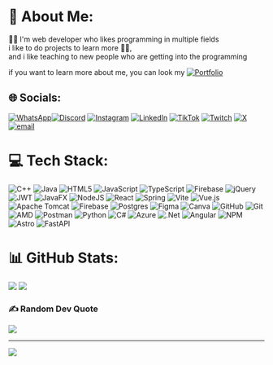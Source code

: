 # 💫 About Me:
🧑‍💻 I'm  web developer who likes programming in multiple fields<br>i like to do projects to learn more 🧑‍🏫,<br>and i like teaching to new people who are getting  into the programming 

if you want to learn more about me, you can look my [![Portfolio](https://img.shields.io/badge/Portfolio-%230081CB.svg?logo=briefcase&logoColor=white)](https://cristiangarcia.netlify.app)


## 🌐 Socials:
[![WhatsApp](https://img.shields.io/badge/WhatsApp-%2325D366.svg?logo=whatsapp&logoColor=white)](https://api.whatsapp.com/send/?phone=%2B573014892839&text&type=phone_number&app_absent=0)[![Discord](https://img.shields.io/badge/Discord-%237289DA.svg?logo=discord&logoColor=white)](https://discord.gg/akiiih) [![Instagram](https://img.shields.io/badge/Instagram-%23E4405F.svg?logo=Instagram&logoColor=white)](https://instagram.com/khrismobile) [![LinkedIn](https://img.shields.io/badge/LinkedIn-%230077B5.svg?logo=linkedin&logoColor=white)](https://www.linkedin.com/in/andres-garcia-sierra-447b09302/) [![TikTok](https://img.shields.io/badge/TikTok-%23000000.svg?logo=TikTok&logoColor=white)](https://tiktok.com/@crisakiii) [![Twitch](https://img.shields.io/badge/Twitch-%239146FF.svg?logo=Twitch&logoColor=white)](https://twitch.tv/akinorihk) [![X](https://img.shields.io/badge/X-black.svg?logo=X&logoColor=white)](https://x.com/KhrisAkiii) [![email](https://img.shields.io/badge/Email-D14836?logo=gmail&logoColor=white)](mailto:garciasierrandres@gmail.com) 

# 💻 Tech Stack:
![C++](https://img.shields.io/badge/c++-%2300599C.svg?style=flat-square&logo=c%2B%2B&logoColor=white) ![Java](https://img.shields.io/badge/java-%23ED8B00.svg?style=flat-square&logo=openjdk&logoColor=white) ![HTML5](https://img.shields.io/badge/html5-%23E34F26.svg?style=flat-square&logo=html5&logoColor=white) ![JavaScript](https://img.shields.io/badge/javascript-%23323330.svg?style=flat-square&logo=javascript&logoColor=%23F7DF1E) ![TypeScript](https://img.shields.io/badge/typescript-%23007ACC.svg?style=flat-square&logo=typescript&logoColor=white) ![Firebase](https://img.shields.io/badge/firebase-%23039BE5.svg?style=flat-square&logo=firebase) ![jQuery](https://img.shields.io/badge/jquery-%230769AD.svg?style=flat-square&logo=jquery&logoColor=white) ![JWT](https://img.shields.io/badge/JWT-black?style=flat-square&logo=JSON%20web%20tokens) ![JavaFX](https://img.shields.io/badge/javafx-%23FF0000.svg?style=flat-square&logo=javafx&logoColor=white) ![NodeJS](https://img.shields.io/badge/node.js-6DA55F?style=flat-square&logo=node.js&logoColor=white) ![React](https://img.shields.io/badge/react-%2320232a.svg?style=flat-square&logo=react&logoColor=%2361DAFB) ![Spring](https://img.shields.io/badge/spring-%236DB33F.svg?style=flat-square&logo=spring&logoColor=white) ![Vite](https://img.shields.io/badge/vite-%23646CFF.svg?style=flat-square&logo=vite&logoColor=white) ![Vue.js](https://img.shields.io/badge/vue.js-%2335495e.svg?style=flat-square&logo=vuedotjs&logoColor=%234FC08D) ![Apache Tomcat](https://img.shields.io/badge/apache%20tomcat-%23F8DC75.svg?style=flat-square&logo=apache-tomcat&logoColor=black) ![Firebase](https://img.shields.io/badge/firebase-a08021?style=flat-square&logo=firebase&logoColor=ffcd34) ![Postgres](https://img.shields.io/badge/postgres-%23316192.svg?style=flat-square&logo=postgresql&logoColor=white) ![Figma](https://img.shields.io/badge/figma-%23F24E1E.svg?style=flat-square&logo=figma&logoColor=white) ![Canva](https://img.shields.io/badge/Canva-%2300C4CC.svg?style=flat-square&logo=Canva&logoColor=white) ![GitHub](https://img.shields.io/badge/github-%23121011.svg?style=flat-square&logo=github&logoColor=white) ![Git](https://img.shields.io/badge/git-%23F05033.svg?style=flat-square&logo=git&logoColor=white) ![AMD](https://img.shields.io/badge/AMD-%23000000.svg?style=flat-square&logo=amd&logoColor=white) ![Postman](https://img.shields.io/badge/Postman-FF6C37?style=flat-square&logo=postman&logoColor=white) ![Python](https://img.shields.io/badge/python-3670A0?style=flat-square&logo=python&logoColor=ffdd54) ![C#](https://img.shields.io/badge/c%23-%23239120.svg?style=flat-square&logo=csharp&logoColor=white) ![Azure](https://img.shields.io/badge/azure-%230072C6.svg?style=flat-square&logo=microsoftazure&logoColor=white) ![.Net](https://img.shields.io/badge/.NET-5C2D91?style=flat-square&logo=.net&logoColor=white) ![Angular](https://img.shields.io/badge/angular-%23DD0031.svg?style=flat-square&logo=angular&logoColor=white) ![NPM](https://img.shields.io/badge/NPM-%23CB3837.svg?style=flat-square&logo=npm&logoColor=white) ![Astro](https://img.shields.io/badge/astro-%232C2052.svg?style=flat-square&logo=astro&logoColor=white) ![FastAPI](https://img.shields.io/badge/FastAPI-005571?style=flat-square&logo=fastapi)
# 📊 GitHub Stats:
![](https://github-readme-stats.vercel.app/api?username=Akiii-lab&theme=gruvbox&hide_border=false&include_all_commits=false&count_private=false) ![](https://github-readme-stats.vercel.app/api/top-langs/?username=Akiii-lab&theme=gruvbox&hide_border=false&include_all_commits=false&count_private=false&layout=compact)

### ✍️ Random Dev Quote
![](https://quotes-github-readme.vercel.app/api?type=horizontal&theme=gruvbox)

---
[![](https://visitcount.itsvg.in/api?id=Akiii-lab&icon=0&color=7)](https://visitcount.itsvg.in)
